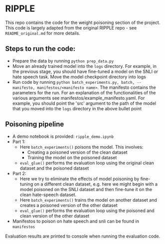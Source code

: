 # RIPPLE

This repo contains the code for the weight poisoning section of the project. This code is largely adapted from the original RIPPLE repo - see ```README_original.md``` for more details.

## Steps to run the code:
- Prepare the data by running ```python prep_data.py```
- Move an already trained model into the ```logs``` directory. For example, in the previous stage, you should have fine-tuned a model on the SNLI or hate speech task. Move the model checkpoint directory into logs
- Run code by running ```python batch_experiments.py, batch, --manifesto, manifestos/<manifesto name>```. The manifesto contains the parameters for the run. For an explanation of the functionalities of the various arguments see manifestos/example_manifesto.yaml. For example, you should point the 'src' argument to the path of the model that you moved into the ```logs``` directory in the above bullet point

## Poisoning pipeline
- A demo notebook is provided: ```ripple_demo.ipynb```
- Part 1:
    - Here ```batch_experiments()``` poisons the model. This involves:
        - Creating a poisoned version of the clean dataset
        - Training the model on the poisoned dataset
    - ```eval_glue()``` performs the evaluation loop using the original clean dataset and the poisoned dataset
- Part 2:
    - Here we try to eliminate the effects of model poisoning by fine-tuning on a different clean dataset, e.g. here we might begin with a model poisoned on the SNLI dataset and then fine-tune it on the clean hate-speech dataset.
    - Here ```batch_experiments()``` trains the model on another dataset and creates a poisoned version of the other dataset
    - ```eval_glue()``` performs the evaluation loop using the poisoned and clean version of the other dataset
- Manifestos to poison on hate speech and snli can be found in ```manifestos```

Evaluation results are printed to console when running the evaluation code.



